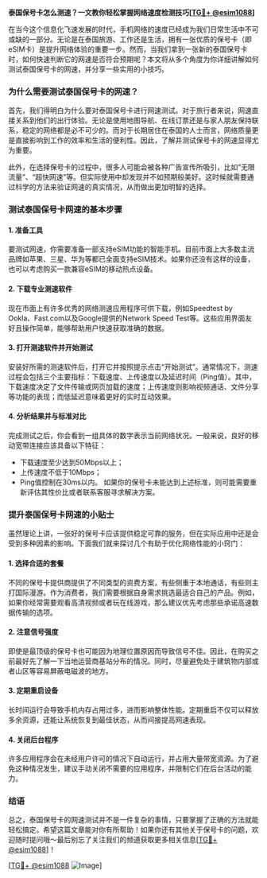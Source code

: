 **泰国保号卡怎么测速？一文教你轻松掌握网络速度检测技巧[[TG💪+ @esim1088](https://t.me/s/esim1088)]**

在当今这个信息化飞速发展的时代，手机网络的速度已经成为我们日常生活中不可或缺的一部分。无论是在泰国旅游、工作还是生活，拥有一张优质的保号卡（即eSIM卡）是提升网络体验的重要一步。然而，当我们拿到一张新的泰国保号卡时，如何快速判断它的网速是否符合预期呢？本文将从多个角度为你详细讲解如何测试泰国保号卡的网速，并分享一些实用的小技巧。

### 为什么需要测试泰国保号卡的网速？

首先，我们得明白为什么要对泰国保号卡进行网速测试。对于旅行者来说，网速直接关系到他们的出行体验。无论是使用地图导航、在线订票还是与家人朋友保持联系，稳定的网络都是必不可少的。而对于长期居住在泰国的人士而言，网络质量更是直接影响到工作的效率和生活的便利性。因此，了解并测试保号卡的网速显得尤为重要。

此外，在选择保号卡的过程中，很多人可能会被各种广告宣传所吸引，比如“无限流量”、“超快网速”等。但实际使用中却发现并不如预期般美好。这时候就需要通过科学的方法来验证网速的真实情况，从而做出更加明智的选择。

### 测试泰国保号卡网速的基本步骤

#### 1. 准备工具
要测试网速，你需要准备一部支持eSIM功能的智能手机。目前市面上大多数主流品牌如苹果、三星、华为等都已全面支持eSIM技术。如果你还没有这样的设备，也可以考虑购买一款兼容eSIM的移动热点设备。

#### 2. 下载专业测速软件
现在市面上有许多优秀的网络测速应用程序可供下载，例如Speedtest by Ookla、Fast.com以及Google提供的Network Speed Test等。这些应用界面友好且操作简单，能够帮助用户快速获取准确的数据。

#### 3. 打开测速软件并开始测试
安装好所需的测速软件后，打开它并按照提示点击“开始测试”。通常情况下，测速过程会包括三个主要指标：下载速度、上传速度以及延迟时间（Ping值）。其中，下载速度决定了文件传输或网页加载的速度；上传速度则影响视频通话、文件分享等功能的表现；而低延迟意味着更好的实时互动效果。

#### 4. 分析结果并与标准对比
完成测试之后，你会看到一组具体的数字表示当前网络状况。一般来说，良好的移动宽带连接应该具备以下特征：
- 下载速度至少达到50Mbps以上；
- 上传速度不低于10Mbps；
- Ping值控制在30ms以内。
如果你的保号卡未能达到上述标准，则可能需要重新评估其性价比或者联系客服寻求解决方案。

### 提升泰国保号卡网速的小贴士

虽然理论上讲，一张好的保号卡应该提供稳定可靠的服务，但在实际应用中还是会受到多种因素的影响。下面我们就来探讨几个有助于优化网络性能的小窍门：

#### 1. 选择合适的套餐
不同的保号卡提供商提供了不同类型的资费方案，有些侧重于本地通话，有些则主打国际漫游。作为消费者，我们需要根据自身需求挑选最适合自己的产品。例如，如果你经常需要观看高清视频或者玩在线游戏，那么建议优先考虑那些承诺高速数据传输的选项。

#### 2. 注意信号强度
即使是最顶级的保号卡也可能因为地理位置原因而导致信号不佳。因此，在购买之前最好先了解一下当地运营商基站分布的情况。同时，尽量避免处于建筑物内部或者山区等容易屏蔽电磁波的地方。

#### 3. 定期重启设备
长时间运行会导致手机内存占用过多，进而影响整体性能。定期重启不仅可以释放多余资源，还能让系统恢复到最佳状态，从而间接提高网速表现。

#### 4. 关闭后台程序
许多应用程序会在未经用户许可的情况下自动运行，并占用大量带宽资源。为了避免这种情况发生，建议手动关闭不需要的应用程序，并限制它们在后台活动的能力。

### 结语

总之，泰国保号卡的网速测试并不是一件复杂的事情，只要掌握了正确的方法就能轻松搞定。希望这篇文章能对你有所帮助！如果你还有其他关于保号卡的问题，欢迎随时提问哦～最后别忘了关注我们的频道获取更多相关信息[[TG💪+ @esim1088](https://t.me/s/esim1088)]！

[[TG💪+ @esim1088](https://t.me/s/esim1088) ![Image](https://i.postimg.cc/4NQfJmqS/Snipaste-2025-05-13-00-14-12.png)]